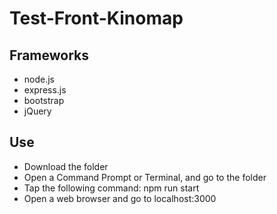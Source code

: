 # Test-Front-Kinomap

## Frameworks

* node.js
* express.js
* bootstrap
* jQuery

## Use

* Download the folder
* Open a Command Prompt or Terminal, and go to the folder
* Tap the following command: npm run start
* Open a web browser and go to localhost:3000